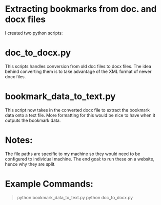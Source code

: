 # Extracting bookmarks from doc. and docx files 
I created two python scripts:

# doc_to_docx.py
This scripts handles conversion from old doc files to docx files. The idea behind converting
them is to take advantage of the XML format of newer docx files.

# bookmark_data_to_text.py
This script now takes in the converted docx file to extract the bookmark data onto a text file.
More formatting for this would be nice to have when it outputs the bookmark data.

# Notes:
The file paths are specific to my machine so they would need to be configured to individual
machine.
The end goal: to run these on a website, hence why they are split.

# Example Commands:
> python bookmark_data_to_text.py
> python doc_to_docx.py
